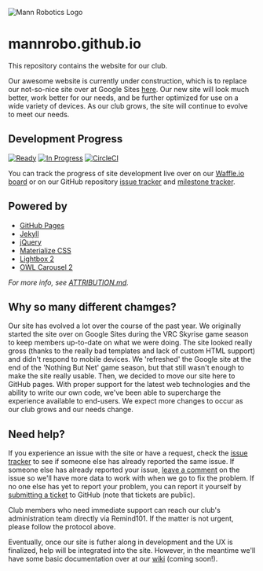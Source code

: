 ![Mann Robotics Logo](https://mannrobo.github.io/img/logo-ext-sm.png)

# mannrobo.github.io

This repository contains the website for our club.

Our awesome website is currently under construction, which is to replace our not-so-nice site over at Google Sites [here](http://sites.greenvilleschools.us/mannrobotics). Our new site will look much better, work better for our needs, and be further optimized for use on a wide variety of devices. As our club grows, the site will continue to evolve to meet our needs. 

## Development Progress

[![Ready](https://badge.waffle.io/mannrobo/mannrobo.github.io.png?label=ready&title=Ready)](https://waffle.io/mannrobo/mannrobo.github.io)
[![In Progress](https://badge.waffle.io/mannrobo/mannrobo.github.io.png?label=in%20progress&title=In%20Progress)](https://waffle.io/mannrobo/mannrobo.github.io)
[![CircleCI](https://circleci.com/gh/mannrobo/mannrobo.github.io.svg?style=svg&circle-token=85d33412afddbb7773f9a9c535619d8df56792ed)](https://circleci.com/gh/mannrobo/mannrobo.github.io)

You can track the progress of site development live over on our [Waffle.io board](https://waffle.io/mannrobo/mannrobo.github.io/) or on our GitHub repository [issue tracker](https://github.com/mannrobo/mannrobo.github.io/issues) and [milestone tracker](https://github.com/mannrobo/mannrobo.github.io/milestones). 

## Powered by
* [GitHub Pages](https://pages.github.com/)
* [Jekyll](https://jekyllrb.com)
* [jQuery](https://jquery.com)
* [Materialize CSS](http://materializecss.com/)
* [Lightbox 2](http://lokeshdhakar.com/projects/lightbox2/)
* [OWL Carousel 2](http://owlcarousel.owlgraphic.com//)

_For more info, see [ATTRIBUTION.md](https://github.com/mannrobo/mannrobo.github.io/blob/master/ATTRIBUTION.md)._

## Why so many different chamges?

Our site has evolved a lot over the course of the past year. We originally started the site over on Google Sites during the VRC Skyrise game season to keep members up-to-date on what we were doing. The site looked really gross (thanks to the really bad templates and lack of custom HTML support) and didn't respond to mobile devices. We 'refreshed' the Google site at the end of the 'Nothing But Net' game season, but that still wasn't enough to make the site really usable. Then, we decided to move our site here to GitHub pages. With proper support for the latest web technologies and the ability to write our own code, we've been able to supercharge the experience available to end-users. We expect more changes to occur as our club grows and our needs change.  

## Need help?

If you experience an issue with the site or have a request, check the [issue tracker](https://github.com/mannrobo/mannrobo.github.io/issues/) to see if someone else has already reported the same issue. If someone else has already reported your issue, [leave a comment](https://help.github.com/articles/discussing-projects-in-issues-and-pull-requests/) on the issue so we'll have more data to work with when we go to fix the problem. If no one else has yet to report your problem, you can report it yourself by [submitting a ticket](https://github.com/mannrobo/mannrobo.github.io/issues/new) to GitHub (note that tickets are public). 

Club members who need immediate support can reach our club's administration team directly via Remind101. If the matter is not urgent, please follow the protocol above.

Eventually, once our site is futher along in development and the UX is finalized, help will be integrated into the site. However, in the meantime we'll have some basic documentation over at our [wiki](https://github.com/mannrobo/mannrobo.github.io/wiki) (coming soon!).
